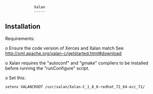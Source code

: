

                 Xalan
                 -----


Installation
------------

Requirements: 

  o Ensure the code version of Xerces and Xalan match
    See http://xml.apache.org/xalan-c/getstarted.html#download

  o Xalan requires the "autoconf" and "gmake" compilers
    to be installed before running the "runConfigure" script.

  o Set this:

    setenv XALANCROOT /usr/xalan/Xalan-C_1_8_0-redhat_72_64-ecc_71/

